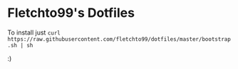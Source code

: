 # Fletchto99's Dotfiles

To install just `curl https://raw.githubusercontent.com/fletchto99/dotfiles/master/bootstrap.sh | sh`

:)
